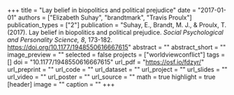 +++
title = "Lay belief in biopolitics and political prejudice"
date = "2017-01-01"
authors = ["Elizabeth Suhay", "brandtmark", "Travis Proulx"]
publication_types = ["2"]
publication = "Suhay, E., Brandt, M. J., & Proulx, T. (2017). Lay belief in biopolitics and political prejudice. *Social Psychological and Personality Science, 8*, 173-182. https://doi.org/10.1177/1948550616667615"
abstract = ""
abstract_short = ""
image_preview = ""
selected = false
projects = ["worldviewconflict"]
tags = []
doi = "10.1177/1948550616667615"
url_pdf = "https://osf.io/fdzyr/"
url_preprint = ""
url_code = ""
url_dataset = ""
url_project = ""
url_slides = ""
url_video = ""
url_poster = ""
url_source = ""
math = true
highlight = true
[header]
image = ""
caption = ""
+++

